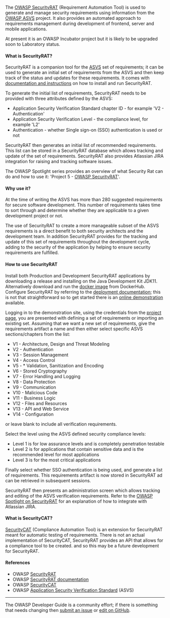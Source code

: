 The [OWASP SecurityRAT][srat] (Requirement Automation Tool) is used to generate and manage security requirements
using information from the [OWASP ASVS][asvs] project.
It also provides an automated approach to requirements management
during development of frontend, server and mobile applications.

At present it is an OWASP Incubator project but it is likely to be upgraded soon to Laboratory status.

#### What is SecurityRAT?

SecurityRAT is a companion tool for the [ASVS][asvs] set of requirements;
it can be used to generate an initial set of requirements from the ASVS
and then keep track of the status and updates for these requirements.
It comes with [documentation and instructions][sratdocs] on how to install and run SecurityRAT.

To generate the initial list of requirements, SecurityRAT needs to be provided with three attributes defined by the ASVS:

* Application Security Verification Standard chapter ID - for example 'V2 - Authentication'
* Application Security Verification Level - the compliance level, for example 'L2'
* Authentication - whether Single sign-on (SSO) authentication is used or not

SecurityRAT then generates an initial list of recommended requirements.
This list can be stored in a SecurityRAT database which allows tracking and update of the set of requirements.
SecurityRAT also provides Atlassian JIRA integration for raising and tracking software issues.

The OWASP Spotlight series provides an overview of what Security Rat can do and how to use it:
'Project 5 - [OWASP SecurityRAT][spotlight05]'.

#### Why use it?

At the time of writing the ASVS has more than 280 suggested requirements for secure software development.
This number of requirements takes time to sort through and determine whether
they are applicable to a given development project or not.

The use of SecurityRAT to create a more manageable subset of the ASVS requirements is a direct benefit to both
security architects and the development team.
In addition SecurityRAT provides for the tracking and update of this set of requirements throughout the development cycle,
adding to the security of the application by helping to ensure security requirements are fulfilled.

#### How to use SecurityRAT

Install both Production and Development SecurityRAT applications by
downloading a release and installing on the Java Development Kit JDK11.
Alternatively download and run the [docker image][sratdocker] from DockerHub.
Configure SecurityRAT by referring to the [deployment documentation][sratdeploy]; this is not that straightforward
so to get started there is an [online demonstration][sratdemo] available.

Logging in to the demonstration site, using the credentials from the [project page][srat],
you are presented with defining a set of requirements or importing an existing set.
Assuming that we want a new set of requirements, give the requirements artifact a name and then
either select specific ASVS sections/chapters from the list:

* V1 - Architecture, Design and Threat Modeling
* V2 - Authentication
* V3 - Session Management
* V4 - Access Control
* V5 - * Validation, Sanitization and Encoding
* V6 - Stored Cryptography
* V7 - Error Handling and Logging
* V8 - Data Protection
* V9 - Communication
* V10 - Malicious Code
* V11 - Business Logic
* V12 - Files and Resources
* V13 - API and Web Service
* V14 - Configuration

or leave blank to include all verification requirements.

Select the level using the ASVS defined security compliance levels:

* Level 1 is for low assurance levels and is completely penetration testable
* Level 2 is for applications that contain sensitive data and is the recommended level for most applications
* Level 3 is for the most critical applications

Finally select whether SSO authentication is being used, and generate a list of requirements.
This requirements artifact is now stored in SecurityRAT ad can be retrieved in subsequent sessions.

SecurityRAT then presents an administration screen which allows tracking and editing of the ASVS verification requirements.
Refer to the [OWASP Spotlight on SecurityRAT][spotlight05] for an explanation of how to integrate with Atlassian JIRA.

#### What is SecurityCAT?

[SecurityCAT][scat] (Compliance Automation Tool) is an extension for SecurityRAT meant for automatic testing of requirements.
There is not an actual implementation of SecurityCAT,
SecurityRAT provides an API that allows for a compliance tool to be created.
and so this may be a future development for SecurityRAT.

#### References

* OWASP [SecurityRAT][srat]
* OWASP [SecurityRAT documentation][sratdocs]
* OWASP [SecurityCAT][scat]
* OWASP [Application Security Verification Standard][asvs] (ASVS)

----

The OWASP Developer Guide is a community effort; if there is something that needs changing
then [submit an issue][issue0504] or [edit on GitHub][edit0504].

[asvs]: https://owasp.org/www-project-application-security-verification-standard/
[edit0504]: https://github.com/OWASP/DevGuide/blob/main/docs/03-requirements/04-security-rat.md
[issue0504]: https://github.com/OWASP/DevGuide/issues/new?labels=content&template=request.md&title=Update:%2003-requirements/04-security-rat
[spotlight05]: https://youtu.be/HiaHXtzJ3DE
[scat]: https://securityrat.github.io/int_securitycat.html#securitycat
[srat]: https://owasp.org/www-project-securityrat/
[sratdemo]: https://securityrat.org/
[sratdeploy]: https://securityrat.github.io/depl_production.html
[sratdocker]: https://hub.docker.com/r/securityrat/securityrat
[sratdocs]: https://securityrat.github.io/
